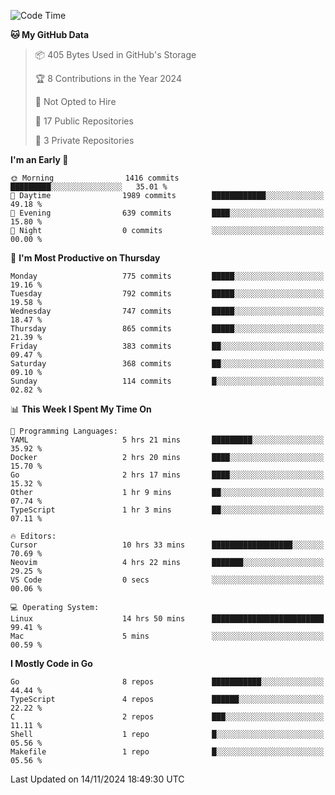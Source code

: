 <!--START_SECTION:waka-->
![Code Time](http://img.shields.io/badge/Code%20Time-951%20hrs-blue)

**🐱 My GitHub Data** 

> 📦 405 Bytes Used in GitHub's Storage 
 > 
> 🏆 8 Contributions in the Year 2024
 > 
> 🚫 Not Opted to Hire
 > 
> 📜 17 Public Repositories 
 > 
> 🔑 3 Private Repositories 
 > 
**I'm an Early 🐤** 

```text
🌞 Morning                1416 commits        █████████░░░░░░░░░░░░░░░░   35.01 % 
🌆 Daytime                1989 commits        ████████████░░░░░░░░░░░░░   49.18 % 
🌃 Evening                639 commits         ████░░░░░░░░░░░░░░░░░░░░░   15.80 % 
🌙 Night                  0 commits           ░░░░░░░░░░░░░░░░░░░░░░░░░   00.00 % 
```
📅 **I'm Most Productive on Thursday** 

```text
Monday                   775 commits         █████░░░░░░░░░░░░░░░░░░░░   19.16 % 
Tuesday                  792 commits         █████░░░░░░░░░░░░░░░░░░░░   19.58 % 
Wednesday                747 commits         █████░░░░░░░░░░░░░░░░░░░░   18.47 % 
Thursday                 865 commits         █████░░░░░░░░░░░░░░░░░░░░   21.39 % 
Friday                   383 commits         ██░░░░░░░░░░░░░░░░░░░░░░░   09.47 % 
Saturday                 368 commits         ██░░░░░░░░░░░░░░░░░░░░░░░   09.10 % 
Sunday                   114 commits         █░░░░░░░░░░░░░░░░░░░░░░░░   02.82 % 
```


📊 **This Week I Spent My Time On** 

```text
💬 Programming Languages: 
YAML                     5 hrs 21 mins       █████████░░░░░░░░░░░░░░░░   35.92 % 
Docker                   2 hrs 20 mins       ████░░░░░░░░░░░░░░░░░░░░░   15.70 % 
Go                       2 hrs 17 mins       ████░░░░░░░░░░░░░░░░░░░░░   15.32 % 
Other                    1 hr 9 mins         ██░░░░░░░░░░░░░░░░░░░░░░░   07.74 % 
TypeScript               1 hr 3 mins         ██░░░░░░░░░░░░░░░░░░░░░░░   07.11 % 

🔥 Editors: 
Cursor                   10 hrs 33 mins      ██████████████████░░░░░░░   70.69 % 
Neovim                   4 hrs 22 mins       ███████░░░░░░░░░░░░░░░░░░   29.25 % 
VS Code                  0 secs              ░░░░░░░░░░░░░░░░░░░░░░░░░   00.06 % 

💻 Operating System: 
Linux                    14 hrs 50 mins      █████████████████████████   99.41 % 
Mac                      5 mins              ░░░░░░░░░░░░░░░░░░░░░░░░░   00.59 % 
```

**I Mostly Code in Go** 

```text
Go                       8 repos             ███████████░░░░░░░░░░░░░░   44.44 % 
TypeScript               4 repos             ██████░░░░░░░░░░░░░░░░░░░   22.22 % 
C                        2 repos             ███░░░░░░░░░░░░░░░░░░░░░░   11.11 % 
Shell                    1 repo              █░░░░░░░░░░░░░░░░░░░░░░░░   05.56 % 
Makefile                 1 repo              █░░░░░░░░░░░░░░░░░░░░░░░░   05.56 % 
```




 Last Updated on 14/11/2024 18:49:30 UTC
<!--END_SECTION:waka-->
